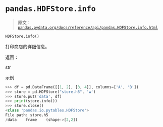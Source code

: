 # `pandas.HDFStore.info`

> 原文：[`pandas.pydata.org/docs/reference/api/pandas.HDFStore.info.html`](https://pandas.pydata.org/docs/reference/api/pandas.HDFStore.info.html)

```py
HDFStore.info()
```

打印商店的详细信息。

返回：

str

示例

```py
>>> df = pd.DataFrame([[1, 2], [3, 4]], columns=['A', 'B'])
>>> store = pd.HDFStore("store.h5", 'w')  
>>> store.put('data', df)  
>>> print(store.info())  
>>> store.close()  
<class 'pandas.io.pytables.HDFStore'>
File path: store.h5
/data    frame    (shape->[2,2]) 
```
